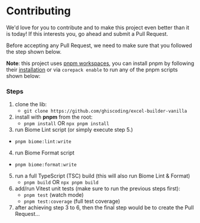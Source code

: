 # Contributing

We'd love for you to contribute and to make this project even better than it is today! If this interests you, go ahead and submit a Pull Request.

Before accepting any Pull Request, we need to make sure that you followed the step shown below.

**Note**: this project uses [pnpm workspaces](https://pnpm.io/workspaces), you can install pnpm by following their [installation](https://pnpm.io/installation) or via `corepack enable` to run any of the pnpm scripts shown below:

### Steps

1. clone the lib:
   - `git clone https://github.com/ghiscoding/excel-builder-vanilla`
2. install with **pnpm** from the root:
   - `pnpm install` OR `npx pnpm install`
3. run Biome Lint script (or simply execute step 5.)
  - `pnpm biome:lint:write`
4. run Biome Format script
  - `pnpm biome:format:write`
5. run a full TypeScript (TSC) build (this will also run Biome Lint & Format)
   - `pnpm build` OR `npx pnpm build`
6. add/run Vitest unit tests (make sure to run the previous steps first):
   - `pnpm test` (watch mode)
   - `pnpm test:coverage` (full test coverage)
7. after achieving step 3 to 6, then the final step would be to create the Pull Request...